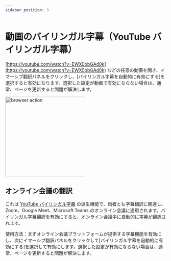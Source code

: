 ```yaml
---
sidebar_position: 3
---
```


# 動画のバイリンガル字幕（YouTube バイリンガル字幕）

[https://youtube.com/watch?v=EWX0bbGAd0k](https://youtube.com/watch?v=EWX0bbGAd0k) などの任意の動画を開き、イマーシブ翻訳パネルをクリックし、[バイリンガル字幕を自動的に有効にする]を選択すると有効になります。選択した設定が動画で有効にならない場合は、通常、ページを更新すると問題が解決します。

<img src="https://s.immersivetranslate.com/static/official-static/assets/video-subtitle.png" alt="browser action" width="250" />

## オンライン会議の翻訳

これは [YouTube バイリンガル字幕](#youtube-bilingual-subtitles) の派生機能で、両者とも字幕翻訳に関連し、Zoom、Google Meet、Microsoft Teams のオンライン会議に適用されます。バイリンガル字幕翻訳を有効にすると、オンライン会議中に自動的に字幕が翻訳されます。

使用方法：まずオンライン会議プラットフォームが提供する字幕機能を有効にし、次にイマーシブ翻訳パネルをクリックして[バイリンガル字幕を自動的に有効にする]を選択して有効にします。選択した設定が有効にならない場合は、通常、ページを更新すると問題が解決します。
